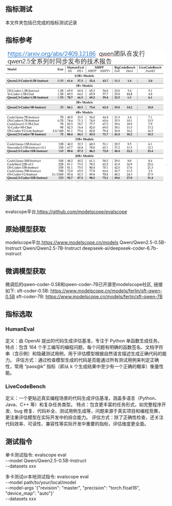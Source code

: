 
## 指标测试
本文件夹包括已完成的指标测试记录

## 指标参考
![alt text](image-1.png)


## 测试工具
evalscope平台,https://github.com/modelscope/evalscope

## 原始模型获取
modelscope平台,https://www.modelscope.cn/models
Qwen/Qwen2.5-0.5B-Instruct
Qwen/Qwen2.5-7B-Instruct
deepseek-ai/deepseek-coder-6.7b-instruct

## 微调模型获取
微调后的qwen-coder-0.5B和qwen-coder-7B已开源至modelscope社区, 链接如下:
sft-coder-0.5B: https://www.modelscope.cn/models/ferlin/sft-qwen-0.5B
sft-coder-7B: https://www.modelscope.cn/models/ferlin/sft-qwen-7B

## 指标选取
### HumanEval
定义：由 OpenAI 提出的代码生成评估基准，专注于 Python 单函数生成任务。
特点：包含 164 个手工编写的编程问题，每个问题有明确的函数签名、文档字符串（含示例）和隐藏测试用例，用于评估模型根据自然语言描述生成正确代码的能力。
评估方式：通过检查模型生成的代码是否能通过所有测试用例来判定正确性，常用 “pass@k” 指标（即从 k 个生成结果中至少有一个正确的概率）衡量性能。


### LiveCodeBench
定义：一个更贴近真实编程场景的代码生成评估基准，涵盖多语言（Python、Java、C++ 等）和复杂任务类型。
特点：包含更丰富的任务形式，如完整程序开发、bug 修复、代码补全、测试用例生成等，问题来源于真实项目和编程竞赛，更注重评估模型在实际开发中的综合能力。
评估方式：除了正确性检查，还关注代码效率、可读性、兼容性等实际开发中重要的指标，评估维度更全面。


## 测试指令

单卡测试指令:
evalscope eval \
 --model Qwen/Qwen2.5-0.5B-Instruct \
 --datasets xxx 



多卡测试or本地测试指令:
evalscope eval \
 --model path/to/your/local/model  \
 --model-args '{"revision": "master", "precision": "torch.float16", "device_map": "auto"}' \
 --datasets xxx
